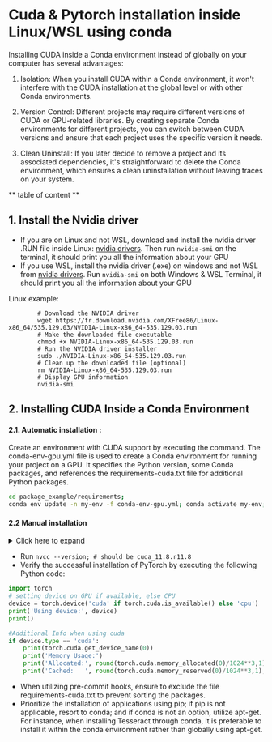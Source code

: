 # Cuda & Pytorch installation inside Linux/WSL using conda

Installing CUDA inside a Conda environment instead of globally on your computer has several advantages:

1. Isolation: When you install CUDA within a Conda environment, it won't interfere with the CUDA installation at the global level or with other Conda environments.

2. Version Control: Different projects may require different versions of CUDA or GPU-related libraries. By creating separate Conda environments for different projects, you can switch between CUDA versions and ensure that each project uses the specific version it needs.

3. Clean Uninstall: If you later decide to remove a project and its associated dependencies, it's straightforward to delete the Conda environment, which ensures a clean uninstallation without leaving traces on your system.

** table of content **


## 1. Install the Nvidia driver
- If you are on Linux and not WSL, download and install the nvidia driver .RUN file inside Linux: [nvidia drivers](https://www.nvidia.fr/Download/index.aspx?lang=fr). Then run `nvidia-smi` on the terminal, it should print you all the information about your GPU
- If you use WSL, install the nvidia driver (.exe) on windows and not WSL from [nvidia drivers](https://www.nvidia.fr/Download/index.aspx?lang=fr). Run `nvidia-smi` on both Windows & WSL Terminal, it should print you all the information about your GPU

Linux example:
```shell
        # Download the NVIDIA driver
        wget https://fr.download.nvidia.com/XFree86/Linux-x86_64/535.129.03/NVIDIA-Linux-x86_64-535.129.03.run
        # Make the downloaded file executable
        chmod +x NVIDIA-Linux-x86_64-535.129.03.run
        # Run the NVIDIA driver installer
        sudo ./NVIDIA-Linux-x86_64-535.129.03.run
        # Clean up the downloaded file (optional)
        rm NVIDIA-Linux-x86_64-535.129.03.run
        # Display GPU information
        nvidia-smi
```
## 2. Installing CUDA Inside a Conda Environment

#### 2.1. Automatic installation :
Create an environment with CUDA support by executing the command. The conda-env-gpu.yml file is used to create a Conda environment for running your project on a GPU. It specifies the Python version, some Conda packages, and references the requirements-cuda.txt file for additional Python packages.
``` bash
cd package_example/requirements;
conda env update -n my-env -f conda-env-gpu.yml; conda activate my-env;
```

#### 2.2 Manual installation
<details>
  <summary>Click here to expand</summary>
  
The next commands need to be run inside WSL or Linux and not Windows :
- Install build-essential `sudo apt-get install build-essential` (required by some packages like llama-cpp-python, for example)

- Create a `conda-env-gpu.yaml` file with the content below (you can modify the name of the env and the packages).
  - I usually have two yaml files:
One for GPU containing Pytorch with CUDA named `conda-env-gpu.yml` another one for CPU
  (not containing cuda) named `conda-env-cpu.yml`.
  - I specify the version of pytorch in requirements.txt.
  - If pytorch was installed with cuda,
  running the requirements.txt won't install again pytorch since the same version is installed.
  - Running the conda-env-cpu.yaml that doesn't contain pytorch will install pytorch CPU from requirements.txt

Here is an example of a project containing a conda-env-gpu.yaml and a conda-env-cpu.yaml [link](package_example)
The files you mentioned are used for setting up different environments for your Python project.
  Here's a brief summary of each:

- `requirements-cuda.txt`: This file contains the list of Python packages required for your project when it's running on a GPU. It includes PyTorch with CUDA support, and references the `requirements.txt` file for additional dependencies.

- `requirements-cpu.txt`: This file contains the list of Python packages required for your project when it's running on a CPU. It includes PyTorch without CUDA support, and references the `requirements.txt` file for additional dependencies.

- `requirements.txt`: This file contains the list of Python packages that are common to both the CPU and GPU environments. It's referenced by both `requirements-cuda.txt` and `requirements-cpu.txt`.

- `conda-env-gpu.yaml`: This file is used to create a Conda environment for running your project on a GPU. It specifies the Python version, some Conda packages, and references the `requirements-cuda.txt` file for additional Python packages.

- `conda-env-cpu.yaml`: This file is used to create a Conda environment for running your project on a CPU. It specifies the Python version, some Conda packages, and references the `requirements.txt` file for additional Python packages.

In summary, these files help you manage your project's dependencies and create isolated environments for running your project on different hardware configurations (CPU vs GPU).

Create an environment with CUDA support by executing the command:
``` bash
cd package_example/requirements;
conda env update -n my-env -f conda-env-gpu.yml; conda activate my-env;
```
The `-n my-env` option will supersede the environment name specified within the file. Alternatively, for CPU support only, use the command: `conda env update -n my-env -f conda-env-cpu.yml; conda activate my-env;`.
</details>


- Run `nvcc --version; # should be cuda_11.8.r11.8`
- Verify the successful installation of PyTorch by executing the following Python code:

```python
import torch
# setting device on GPU if available, else CPU
device = torch.device('cuda' if torch.cuda.is_available() else 'cpu')
print('Using device:', device)
print()

#Additional Info when using cuda
if device.type == 'cuda':
    print(torch.cuda.get_device_name(0))
    print('Memory Usage:')
    print('Allocated:', round(torch.cuda.memory_allocated(0)/1024**3,1), 'GB')
    print('Cached:   ', round(torch.cuda.memory_reserved(0)/1024**3,1), 'GB')
```

- When utilizing pre-commit hooks, ensure to exclude the file requirements-cuda.txt to prevent sorting the packages.
- Prioritize the installation of applications using pip; if pip is not applicable, resort to conda; and if conda is not an option, utilize apt-get. For instance, when installing Tesseract through conda, it is preferable to install it within the conda environment rather than globally using apt-get.
